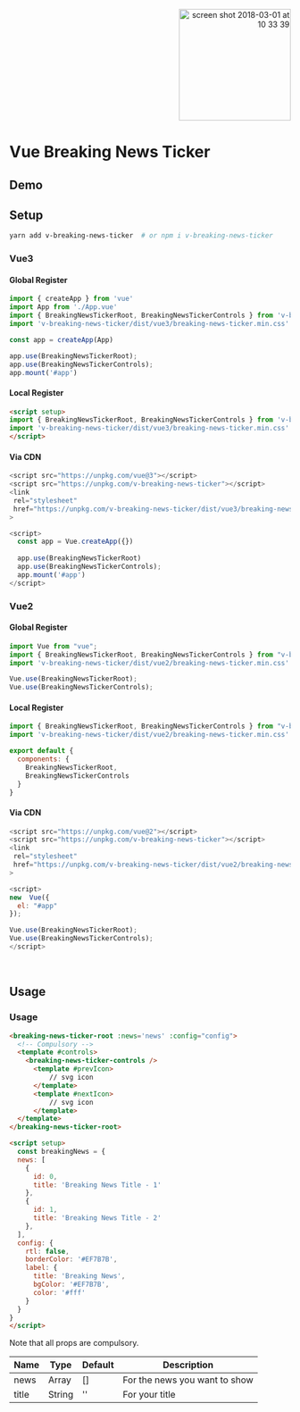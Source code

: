 <p align="right">
  <a href="https://www.buymeacoffee.com/emreguzel" target="_blank">
  <img width="200" alt="screen shot 2018-03-01 at 10 33 39" src="https://user-images.githubusercontent.com/1577802/36840220-21beb89c-1d3c-11e8-98a4-45fc334842cf.png">
  </a>
</p>

# Vue Breaking News Ticker

## Demo

## Setup


```bash
yarn add v-breaking-news-ticker  # or npm i v-breaking-news-ticker
```

### Vue3

#### Global Register

```js
import { createApp } from 'vue'
import App from './App.vue'
import { BreakingNewsTickerRoot, BreakingNewsTickerControls } from 'v-breaking-news-ticker'
import 'v-breaking-news-ticker/dist/vue3/breaking-news-ticker.min.css'

const app = createApp(App)

app.use(BreakingNewsTickerRoot);
app.use(BreakingNewsTickerControls);
app.mount('#app')
```

#### Local Register
```html
<script setup>
import { BreakingNewsTickerRoot, BreakingNewsTickerControls } from 'v-breaking-news-ticker'
import 'v-breaking-news-ticker/dist/vue3/breaking-news-ticker.min.css'
</script>
```

#### Via CDN
```js
<script src="https://unpkg.com/vue@3"></script>
<script src="https://unpkg.com/v-breaking-news-ticker"></script>
<link 
 rel="stylesheet" 
 href="https://unpkg.com/v-breaking-news-ticker/dist/vue3/breaking-news-ticker.min.css"
>

<script>
  const app = Vue.createApp({})
    
  app.use(BreakingNewsTickerRoot)
  app.use(BreakingNewsTickerControls);
  app.mount('#app')
</script>
```

### Vue2

#### Global Register

```js
import Vue from "vue";
import { BreakingNewsTickerRoot, BreakingNewsTickerControls } from "v-breaking-news-ticker";
import 'v-breaking-news-ticker/dist/vue2/breaking-news-ticker.min.css'

Vue.use(BreakingNewsTickerRoot);
Vue.use(BreakingNewsTickerControls);
```

#### Local Register
```js
import { BreakingNewsTickerRoot, BreakingNewsTickerControls } from "v-breaking-news-ticker";
import 'v-breaking-news-ticker/dist/vue2/breaking-news-ticker.min.css'

export default {
  components: {
    BreakingNewsTickerRoot,
    BreakingNewsTickerControls
  }
}
```
#### Via CDN
```js
<script src="https://unpkg.com/vue@2"></script>
<script src="https://unpkg.com/v-breaking-news-ticker"></script>
<link 
 rel="stylesheet" 
 href="https://unpkg.com/v-breaking-news-ticker/dist/vue2/breaking-news-ticker.min.css"
>

<script>
new  Vue({
  el: "#app"
});

Vue.use(BreakingNewsTickerRoot);
Vue.use(BreakingNewsTickerControls);
</script>
```
&nbsp;

## Usage

### Usage

```html
<breaking-news-ticker-root :news='news' :config="config">
  <!-- Compulsory -->
  <template #controls>
    <breaking-news-ticker-controls />
      <template #prevIcon>
          // svg icon
      </template>
      <template #nextIcon>
          // svg icon
      </template>
  </template>
</breaking-news-ticker-root>

<script setup>
  const breakingNews = {
  news: [
    {
      id: 0,
      title: 'Breaking News Title - 1'
    },
    {
      id: 1,
      title: 'Breaking News Title - 2'
    },
  ],
  config: {
    rtl: false,
    borderColor: '#EF7B7B',
    label: {
      title: 'Breaking News',
      bgColor: '#EF7B7B',
      color: '#fff'
    }
  }
}
</script>
```

Note that all props are compulsory.

| Name             | Type          | Default            | Description                                                  |
| ---------------- | ------------- | ------------------ | ------------------------------------------------------------ |
| news             | Array         | []                 | For the news you want to show                                |
| title            | String        | ''                 | For your title                                               |

